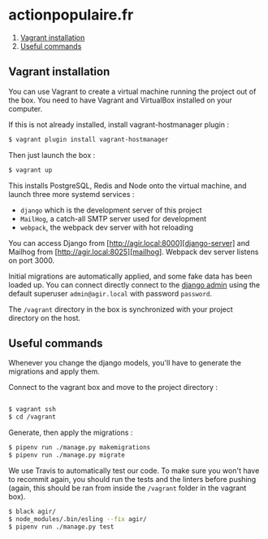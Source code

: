 # actionpopulaire.fr

1. [Vagrant installation](#vagrant)
2. [Useful commands](#frontend-pages)

## Vagrant installation

You can use Vagrant to create a virtual machine running the project out of the box.
You need to have Vagrant and VirtualBox installed on your computer. 


If this is not already installed, install vagrant-hostmanager plugin :
```bash 
$ vagrant plugin install vagrant-hostmanager
```
Then just launch the box :
```bash 
$ vagrant up
```

This installs PostgreSQL, Redis and Node onto the virtual
machine, and launch three more systemd services :

* `django` which is the development server of this project
* `MailHog`, a catch-all SMTP server used for development
* `webpack`, the webpack dev server with hot reloading

You can access Django from [http://agir.local:8000][django-server]
and Mailhog from [http://agir.local:8025][mailhog].
Webpack dev server listens on port 3000.

Initial migrations are automatically applied, and some fake data has been
loaded up. You can connect directly connect to the [django admin][django-admin] using the
default superuser `admin@agir.local` with password `password`.


The `/vagrant` directory in the box is synchronized with your
project directory on the host.

## Useful commands

Whenever you change the django models, you'll have to generate the migrations and apply them.

Connect to the vagrant box and move to the project directory :
```bash

$ vagrant ssh
$ cd /vagrant
```

Generate, then apply the migrations :
```bash
$ pipenv run ./manage.py makemigrations
$ pipenv run ./manage.py migrate
```

We use Travis to automatically test our code. To make sure you won't have to
recommit again, you should run the tests and the linters before pushing (again, this should
be ran from inside the `/vagrant` folder in the vagrant box).

```bash
$ black agir/
$ node_modules/.bin/esling --fix agir/
$ pipenv run ./manage.py test
``` 


[django-server]: http://agir.local:8000/
[mailhog]: http://agir.local:8025/
[django-admin]: http://agir.local:8000/admin/

